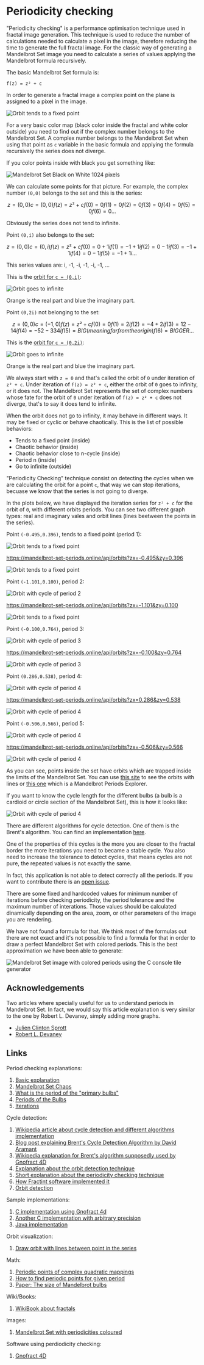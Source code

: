 # Periodicity checking

"Periodicity checking" is a performance optimisation technique used in fractal image generation. This technique is used to reduce the number of calculations needed to calculate a pixel in the image, therefore reducing the time to generate the full fractal image. For the classic way of generating a Mandelbrot Set image you need to calculate a series of values applying the Mandelbrot formula recursively.

The basic Mandelbrot Set formula is:

`f(z) = z² + c`

In order to generate a fractal image a complex point on the plane is assigned to a pixel in the image.

![Orbit tends to a fixed point](img/mandelbrot-graph.png)

For a very basic color map (black color inside the fractal and white color outside) you need to find out if the complex number belongs to the Mandelbrot Set. A complex number belongs to the Mandelbrot Set when using that point as `c` variable in the basic formula and applying the formula recursively the series does not diverge.

If you color points inside with black you get something like:

![Mandelbrot Set Black on White 1024 pixels](img/mandelbrot-black-on-white-1024.png)

We can calculate some points for that picture. For example, the complex number `(0,0)` belongs to the set and this is the series:

```math
z = (0,0)
c = (0,0)
f(z) = z² + c

f(0) = 0
f(1) = 0
f(2) = 0
f(3) = 0
f(4) = 0
f(5) = 0
f(6) = 0
...
```

Obviously the series does not tend to infinite.

Point `(0,i)` also belongs to the set:

```math
z = (0,0)
c = (0,i)
f(z) = z² + c

f(0) =  0 + 1i
f(1) = -1 + 1i
f(2) =  0 - 1i
f(3) = -1 + 1i
f(4) =  0 - 1i
f(5) = -1 + 1i
...
```

This series values are: i, -1, -i, -1, -i, -1, ...

This is the [orbit for `c = (0,i)`]((https://mandelbrot-set-periods.online/api/orbits?zx=0&zy=1)):

![Orbit goes to infinite](img/orbit-i.png)

Orange is the real part and blue the imaginary part.

Point `(0,2i)` not belonging to the set:

```math
z = (0,0)
c = (-1,0)
f(z) = z² + c

f(0) = 0
f(1) = 2i
f(2) = -4 + 2i
f(3) = 12 - 14i
f(4) = -52 - 334i
f(5) = BIG (meaning far from the origin)
f(6) = BIGGER
...
```

This is the [orbit for `c = (0,2i)`]((https://mandelbrot-set-periods.online/api/orbits?zx=0&zy=2)):

![Orbit goes to infinite](img/orbit-2i.png)

Orange is the real part and blue the imaginary part.

We always start with `z = 0` and that's called the orbit of `0` under iteration of `z² + c`. Under iteration of `f(z) = z² + c`, either the orbit of `0` goes to infinity, or it does not. The Mandelbrot Set represents the set of complex numbers whose fate for the orbit of `0` under iteration of `f(z) = z² + c` does not diverge, that's to say it does tend to infinite.

When the orbit does not go to infinity, it may behave in different ways. It may be fixed or cyclic or behave chaotically. This is the list of possible behaviors:

* Tends to a fixed point (inside)
* Chaotic behavior (inside)
* Chaotic behavior close to n-cycle (inside)
* Period n (inside)
* Go to infinite (outside)

"Periodicity Checking" technique consist on detecting the cycles when we are calculating the orbit for a point `c`, that way we can stop iterations, becuase we know that the series is not going to diverge.

In the plots below, we have displayed the iteration series for `z² + c` for the orbit of `0`, with different orbits periods. You can see two different graph types: real and imaginary vales and orbit lines (lines beetween the points in the series).

Point `(-0.495,0.396)`, tends to a fixed point (period 1):

![Orbit tends to a fixed point](img/orbit-period-1.png)

<https://mandelbrot-set-periods.online/api/orbits?zx=-0.495&zy=0.396>

![Orbit tends to a fixed point](img/orbit-period-1-lines.png)

Point `(-1.101,0.100)`, period 2:

![Orbit with cycle of period 2](img/orbit-period-2.png)

<https://mandelbrot-set-periods.online/api/orbits?zx=-1.101&zy=0.100>

![Orbit tends to a fixed point](img/orbit-period-2-lines.png)

Point `(-0.100,0.764)`, period 3:

![Orbit with cycle of period 3](img/orbit-period-3.png)

<https://mandelbrot-set-periods.online/api/orbits?zx=-0.100&zy=0.764>

![Orbit with cycle of period 3](img/orbit-period-3-lines.png)

Point `(0.286,0.538)`, period 4:

![Orbit with cycle of period 4](img/orbit-period-4.png)

<https://mandelbrot-set-periods.online/api/orbits?zx=0.286&zy=0.538>

![Orbit with cycle of period 4](img/orbit-period-4-lines.png)

Point `(-0.506,0.566)`, period 5:

![Orbit with cycle of period 4](img/orbit-period-5.png)

<https://mandelbrot-set-periods.online/api/orbits?zx=-0.506&zy=0.566>

![Orbit with cycle of period 4](img/orbit-period-5-lines.png)

As you can see, points inside the set have orbits which are trapped inside the limits of the Mandelbrot Set. You can use [this site](http://www.stefanbion.de/fraktal-generator/mandeliteration.htm) to see the orbits with lines or [this one](https://mandelbrot-set-periods.online) which is a Mandelbrot Periods Explorer.

If you want to know the cycle length for the different bulbs (a bulb is a cardioid or circle section of the Mandelbrot Set), this is how it looks like:

![Orbit with cycle of period 4](img/mandelbrot-set–periodicities-coloured.png)

There are different algorithms for cycle detection. One of them is the Brent's algorithm. You can find an implementation [here](https://github.com/josecelano/c-mandelbrot-arbitrary-precision/blob/master/src/cycle-detection/brent.c).

One of the properties of this cycles is the more you are closer to the fractal border the more iterations you need to became a stable cycle. You also need to increase the tolerance to detect cycles, that means cycles are not pure, the repeated values is not exactly the same.

In fact, this application is not able to detect correctly all the periods. If you want to contribute there is an [open issue](https://github.com/josecelano/c-mandelbrot-arbitrary-precision/issues/2).

There are some fixed and hardcoded values for minimum number of iterations before checking periodicity, the period tolerance and the maximum number of interations. Those values should be calculated dinamically depending on the area, zoom, or other parameters of the image you are rendering.

We have not found a formula for that. We think most of the formulas out there are not exact and it's not possible to find a formula for that in order to draw a perfect Mandelbrot Set with colored periods. This is the best approximation we have been able to generate:

![Mandelbrot Set image with colored periods using the C console tile generator](img/mandelbrot-colored-periods-1024.png)

## Acknowledgements

Two articles where specially useful for us to understand periods in Mandelbrot Set. In fact, we would say this article explanation is very similar to the one by Robert L. Devaney, simply adding more graphs.

* [Julien Clinton Sprott](http://sprott.physics.wisc.edu/chaos/manchaos.htm)
* [Robert L. Devaney](http://math.bu.edu/DYSYS/FRACGEOM/node1.html#SECTION00010000000000000000)

## Links

Period checking explanations:

1. [Basic explanation](https://en.wikipedia.org/wiki/Talk:Mandelbrot_set#Periodicity_checking)
2. [Mandelbrot Set Chaos](http://sprott.physics.wisc.edu/chaos/manchaos.htm)
3. [What is the period of the "primary bulbs"](http://math.bu.edu/DYSYS/explorer/tour6.html)
4. [Periods of the Bulbs](http://math.bu.edu/DYSYS/FRACGEOM/node3.html#SECTION00030000000000000000)
5. [Iterations](http://math.bu.edu/DYSYS/FRACGEOM/node1.html#SECTION00010000000000000000)

Cycle detection:

1. [Wikipedia article about cycle detection and different algorithms implementation](https://en.wikipedia.org/wiki/Cycle_detection)
2. [Blog post explaining Brent's Cycle Detection Algorithm by David Aramant](https://davidaramant.github.io/post/brents-cycle-detection-algorithm)
3. [Wikipedia explanation for Brent's algorithm supposedly used by Gnofract 4D](https://en.wikipedia.org/wiki/Cycle_detection#Brent.27s_algorithm)
4. [Explanation about the orbit detection technique](https://mrob.com/pub/muency/orbitdetection.html)
5. [Short explanation about the periodicity checking technique](https://en.wikipedia.org/wiki/Talk:Mandelbrot_set#Periodicity_checking)
6. [How Fractint software implemented it](https://web.archive.org/web/20150220012221/http://www.reocities.com/CapeCanaveral/5003/mandel.htm)
7. [Orbit detection](https://mrob.com/pub/muency/orbitdetection.html)

Sample implementations:

1. [C implementation using Gnofract 4d](https://github.com/HyveInnovate/gnofract4d/blob/master/examples/cpp/custom_mandelbrot_formula.c#L356-L389)
2. [Another C implementation with arbitrary precision](https://github.com/josch/mandelbrot/blob/master/mandel_mpfr.c#L109-L133)
3. [Java implementation](https://en.wikipedia.org/wiki/User:Simpsons_contributor/periodicity_checking)

Orbit visualization:

1. [Draw orbit with lines between point in the series](http://www.stefanbion.de/fraktal-generator/mandeliteration.htm)

Math:

1. [Periodic points of complex quadratic mappings](https://en.wikipedia.org/wiki/Periodic_points_of_complex_quadratic_mappings)
2. [How to find periodic points for given period](https://en.wikibooks.org/wiki/Fractals/Iterations_in_the_complex_plane/periodic_points#How_to_find_periodic_points_for_given_period?)
3. [Paper: The size of Mandelbrot bulbs](https://www.sciencedirect.com/science/article/pii/S259005441930017X)

Wiki/Books:

1. [WikiBook about fractals](https://en.wikibooks.org/wiki/Fractals)

Images:

1. [Mandelbrot Set with periodicities coloured](https://upload.wikimedia.org/wikipedia/commons/0/0e/Mandelbrot_Set_%E2%80%93_Periodicities_coloured.png)

Software using perdiodicity checking:

1. [Gnofract 4D](https://github.com/fract4d/gnofract4d)